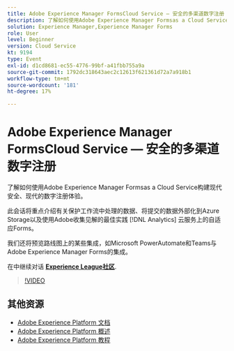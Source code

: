```yaml
---
title: Adobe Experience Manager FormsCloud Service — 安全的多渠道数字注册
description: 了解如何使用Adobe Experience Manager Formsas a Cloud Service构建现代安全、现代的数字注册体验。 此会话将重点介绍有关保护工作流中处理的数据、将提交的数据外部化到Azure Storage以及使用Adobe收集见解的最佳实践 [!DNL Analytics] 云服务上的自适应Forms。
solution: Experience Manager,Experience Manager Forms
role: User
level: Beginner
version: Cloud Service
kt: 9194
type: Event
exl-id: d1cd8681-ec55-4776-99bf-a41fbb755a9a
source-git-commit: 1792dc318643aec2c12613f621361d72a7a918b1
workflow-type: tm+mt
source-wordcount: '181'
ht-degree: 17%

---
```


# Adobe Experience Manager FormsCloud Service — 安全的多渠道数字注册

了解如何使用Adobe Experience Manager Formsas a Cloud Service构建现代安全、现代的数字注册体验。

此会话将重点介绍有关保护工作流中处理的数据、将提交的数据外部化到Azure Storage以及使用Adobe收集见解的最佳实践 [!DNL Analytics] 云服务上的自适应Forms。

我们还将预览路线图上的某些集成，如Microsoft PowerAutomate和Teams与Adobe Experience Manager Forms的集成。

在中继续对话 **[Experience League社区](https://adobe.ly/3CQjKgg)**.

>[!VIDEO](https://video.tv.adobe.com/v/337887/?quality=12&learn=on&hidetitle=true)

## 其他资源

- [Adobe Experience Platform 文档](https://experienceleague.adobe.com/docs/experience-platform.html)
- [Adobe Experience Platform 概述](https://experienceleague.adobe.com/docs/experience-platform/landing/home.html?lang=zh-Hans)
- [Adobe Experience Platform 教程](https://experienceleague.adobe.com/docs/platform-learn/tutorials/overview.html?lang=en)
